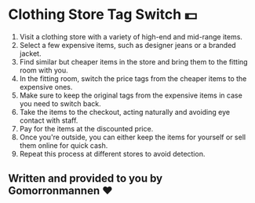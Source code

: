 # Clothing Store Tag Switch 💵

1. Visit a clothing store with a variety of high-end and mid-range items.
2. Select a few expensive items, such as designer jeans or a branded jacket.
3. Find similar but cheaper items in the store and bring them to the fitting room with you.
4. In the fitting room, switch the price tags from the cheaper items to the expensive ones.
5. Make sure to keep the original tags from the expensive items in case you need to switch back.
6. Take the items to the checkout, acting naturally and avoiding eye contact with staff.
7. Pay for the items at the discounted price.
8. Once you're outside, you can either keep the items for yourself or sell them online for quick cash.
9. Repeat this process at different stores to avoid detection.

## Written and provided to you by **Gomorronmannen** ❤️
